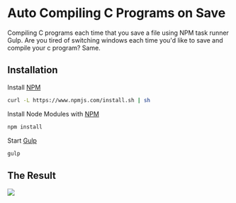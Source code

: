 # Auto Compiling C Programs on Save
Compiling C programs each time that you save a file using NPM task runner Gulp. Are you tired of switching windows each time you'd like to save and compile your c program? Same.

## Installation

Install [NPM](https://github.com/npm/npm)
```bash
curl -L https://www.npmjs.com/install.sh | sh
```

Install Node Modules with [NPM](https://github.com/npm/npm)
```bash
npm install
```

Start [Gulp](https://github.com/gulpjs/gulp)
```bash
gulp
```
## The Result
![](http://i.imgur.com/OUkLi.gif)

